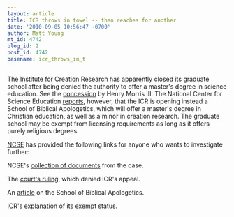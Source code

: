 ```yaml
---
layout: article
title: ICR throws in towel -- then reaches for another
date: '2010-09-05 10:56:47 -0700'
author: Matt Young
mt_id: 4742
blog_id: 2
post_id: 4742
basename: icr_throws_in_t
---
```

The Institute for Creation Research has apparently closed its graduate school after being denied the authority to offer a master's degree in science education. See the [concession](http://www.icr.org/article/5527/) by Henry Morris III.  The  National Center for Science Education [reports](http://ncse.com/news/2010/09/icr-not-out-woods-yet-006161), however, that the ICR is opening instead a School of Biblical Apologetics, which will offer a master's degree in Christian education, as well as a minor in creation research.  The graduate school may be exempt from licensing requirements as long as it offers purely religious degrees.

[NCSE](http://ncse.com) has provided the following links for anyone who wants to investigate further:

NCSE's [collection of documents](http://ncse.com/creationism/legal/institute-creation-research-graduate-school-v-paredes-et-al) from the case. 

The [court's ruling](http://ncse.com/webfm_send/1380), which denied ICR's appeal.

An [article](http://nwcreation.net/articles/Is_there_a_future.pdf) on the School of Biblical Apologetics. 

ICR's [explanation](http://www.icr.org/soba/faq/#q11) of its exempt status.
